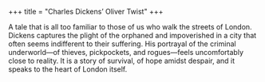 +++
title = "Charles Dickens’ Oliver Twist"
+++


A tale that is all too familiar to those of us who walk the streets of London. Dickens captures the plight of the orphaned and impoverished in a city that often seems indifferent to their suffering. His portrayal of the criminal underworld—of thieves, pickpockets, and rogues—feels uncomfortably close to reality. It is a story of survival, of hope amidst despair, and it speaks to the heart of London itself.